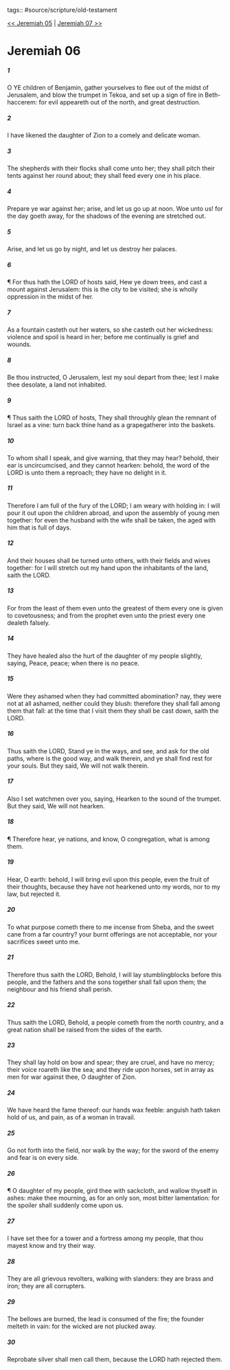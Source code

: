 tags:: #source/scripture/old-testament

[<< Jeremiah 05](source/scripture/old-testament/24_Jeremiah/Jeremiah_05.md) | [Jeremiah 07 >>](source/scripture/old-testament/24_Jeremiah/Jeremiah_07.md)

# Jeremiah 06

##### 1

O YE children of Benjamin, gather yourselves to flee out of the midst of Jerusalem, and blow the trumpet in Tekoa, and set up a sign of fire in Beth-haccerem: for evil appeareth out of the north, and great destruction.

##### 2

I have likened the daughter of Zion to a comely and delicate woman.

##### 3

The shepherds with their flocks shall come unto her; they shall pitch their tents against her round about; they shall feed every one in his place.

##### 4

Prepare ye war against her; arise, and let us go up at noon. Woe unto us! for the day goeth away, for the shadows of the evening are stretched out.

##### 5

Arise, and let us go by night, and let us destroy her palaces.

##### 6

¶ For thus hath the LORD of hosts said, Hew ye down trees, and cast a mount against Jerusalem: this is the city to be visited; she is wholly oppression in the midst of her.

##### 7

As a fountain casteth out her waters, so she casteth out her wickedness: violence and spoil is heard in her; before me continually is grief and wounds.

##### 8

Be thou instructed, O Jerusalem, lest my soul depart from thee; lest I make thee desolate, a land not inhabited.

##### 9

¶ Thus saith the LORD of hosts, They shall throughly glean the remnant of Israel as a vine: turn back thine hand as a grapegatherer into the baskets.

##### 10

To whom shall I speak, and give warning, that they may hear? behold, their ear is uncircumcised, and they cannot hearken: behold, the word of the LORD is unto them a reproach; they have no delight in it.

##### 11

Therefore I am full of the fury of the LORD; I am weary with holding in: I will pour it out upon the children abroad, and upon the assembly of young men together: for even the husband with the wife shall be taken, the aged with him that is full of days.

##### 12

And their houses shall be turned unto others, with their fields and wives together: for I will stretch out my hand upon the inhabitants of the land, saith the LORD.

##### 13

For from the least of them even unto the greatest of them every one is given to covetousness; and from the prophet even unto the priest every one dealeth falsely.

##### 14

They have healed also the hurt of the daughter of my people slightly, saying, Peace, peace; when there is no peace.

##### 15

Were they ashamed when they had committed abomination? nay, they were not at all ashamed, neither could they blush: therefore they shall fall among them that fall: at the time that I visit them they shall be cast down, saith the LORD.

##### 16

Thus saith the LORD, Stand ye in the ways, and see, and ask for the old paths, where is the good way, and walk therein, and ye shall find rest for your souls. But they said, We will not walk therein.

##### 17

Also I set watchmen over you, saying, Hearken to the sound of the trumpet. But they said, We will not hearken.

##### 18

¶ Therefore hear, ye nations, and know, O congregation, what is among them.

##### 19

Hear, O earth: behold, I will bring evil upon this people, even the fruit of their thoughts, because they have not hearkened unto my words, nor to my law, but rejected it.

##### 20

To what purpose cometh there to me incense from Sheba, and the sweet cane from a far country? your burnt offerings are not acceptable, nor your sacrifices sweet unto me.

##### 21

Therefore thus saith the LORD, Behold, I will lay stumblingblocks before this people, and the fathers and the sons together shall fall upon them; the neighbour and his friend shall perish.

##### 22

Thus saith the LORD, Behold, a people cometh from the north country, and a great nation shall be raised from the sides of the earth.

##### 23

They shall lay hold on bow and spear; they are cruel, and have no mercy; their voice roareth like the sea; and they ride upon horses, set in array as men for war against thee, O daughter of Zion.

##### 24

We have heard the fame thereof: our hands wax feeble: anguish hath taken hold of us, and pain, as of a woman in travail.

##### 25

Go not forth into the field, nor walk by the way; for the sword of the enemy and fear is on every side.

##### 26

¶ O daughter of my people, gird thee with sackcloth, and wallow thyself in ashes: make thee mourning, as for an only son, most bitter lamentation: for the spoiler shall suddenly come upon us.

##### 27

I have set thee for a tower and a fortress among my people, that thou mayest know and try their way.

##### 28

They are all grievous revolters, walking with slanders: they are brass and iron; they are all corrupters.

##### 29

The bellows are burned, the lead is consumed of the fire; the founder melteth in vain: for the wicked are not plucked away.

##### 30

Reprobate silver shall men call them, because the LORD hath rejected them.
